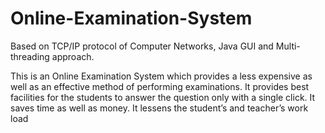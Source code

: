 # Online-Examination-System
Based on TCP/IP protocol of Computer Networks, Java GUI and Multi-threading approach.

This is an Online Examination System which provides a less expensive as well as an effective method of performing examinations.
It provides best facilities for the students to answer the question only with a single click.
It saves time as well as money.
It lessens the student’s and teacher’s work load
